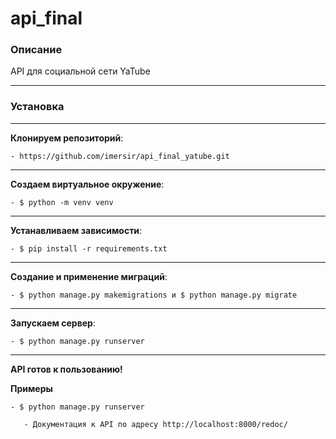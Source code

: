 # api_final

### Описание
API для социальной сети YaTube

---

### Установка

---

**Клонируем репозиторий**:

`- https://github.com/imersir/api_final_yatube.git`

---

**Создаем виртуальное окружение**:

`- $ python -m venv venv`

---

**Устанавливаем зависимости**:

`- $ pip install -r requirements.txt`

---

**Создание и применение миграций**:

`- $ python manage.py makemigrations и $ python manage.py migrate`

---

**Запускаем сервер**:

`- $ python manage.py runserver`

---

**API готов к пользованию!**

**Примеры**
````
- $ python manage.py runserver

   - Документация к API по адресу http://localhost:8000/redoc/
